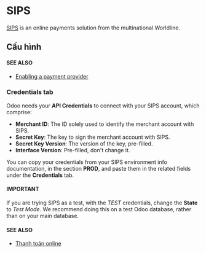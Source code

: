 # SIPS

[SIPS](https://sips.worldline.com/) is an online payments solution from the multinational
Worldline.

## Cấu hình

#### SEE ALSO
- [Enabling a payment provider](applications/finance/payment_providers.md#payment-providers-add-new)

### Credentials tab

Odoo needs your **API Credentials** to connect with your SIPS account, which comprise:

- **Merchant ID**: The ID solely used to identify the merchant account with SIPS.
- **Secret Key**: The key to sign the merchant account with SIPS.
- **Secret Key Version**: The version of the key, pre-filled.
- **Interface Version**: Pre-filled, don't change it.

You can copy your credentials from your SIPS environment info documentation, in the section
**PROD**, and paste them in the related fields under the **Credentials** tab.

#### IMPORTANT
If you are trying SIPS as a test, with the *TEST* credentials, change the **State** to *Test
Mode*. We recommend doing this on a test Odoo database, rather than on your main database.

#### SEE ALSO
- [Thanh toán online](applications/finance/payment_providers.md)
